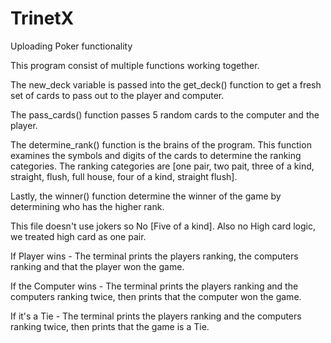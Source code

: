 # TrinetX
Uploading Poker functionality

This program consist of multiple functions working together.

The new_deck variable is passed into the get_deck() function to get a fresh set of cards to pass out to the player and computer.

The pass_cards() function passes 5 random cards to the computer and the player.

The determine_rank() function is the brains of the program. This function examines the symbols and digits of the cards to determine the ranking categories.
The ranking categories are [one pair, two pait, three of a kind, straight, flush, full house, four of a kind, straight flush].

Lastly, the winner() function determine the winner of the game by determining who has the higher rank.

This file doesn't use jokers so No [Five of a kind]. Also no High card logic, we treated high card as one pair. 

If Player wins - The terminal prints the players ranking, the computers ranking and that the player won the game.

If the Computer wins - The terminal prints the players ranking and the computers ranking twice, then prints that the computer won the game.

If it's a Tie - The terminal prints the players ranking and the computers ranking twice, then prints that the game is a Tie.

